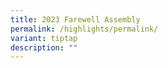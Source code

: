 ```yaml
---
title: 2023 Farewell Assembly
permalink: /highlights/permalink/
variant: tiptap
description: ""
---
```

